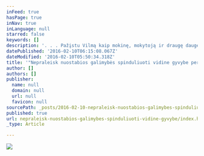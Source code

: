 ```yaml
---
inFeed: true
hasPage: true
inNav: true
inLanguage: null
starred: false
keywords: []
description: '. . . Pažįstu Vilmą kaip mokinę, mokytoją ir draugę daugelį  metų. Ji - ypatingas žmogus, skleidžiantis džiaugsmą, humorą ir meilę kiekvienoje pamokoje. Ypač ji yra įgudusi dirbti su moterimis.'
datePublished: '2016-02-10T06:15:08.067Z'
dateModified: '2016-02-10T05:50:34.318Z'
title: '"Nepraleisk nuostabios galimybės spinduliuoti vidine gyvybe per jogą su Vilma!” - Angela Farmer'
author: []
authors: []
publisher:
  name: null
  domain: null
  url: null
  favicon: null
sourcePath: _posts/2016-02-10-nepraleisk-nuostabios-galimybes-spinduliuoti-vidine-gyvybe.md
published: true
url: nepraleisk-nuostabios-galimybes-spinduliuoti-vidine-gyvybe/index.html
_type: Article

---
```

![](https://the-grid-user-content.s3-us-west-2.amazonaws.com/bcc1d3af-fbf7-4b65-a4c9-2bd0c08602f7.jpg)